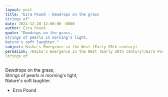 ```yaml
---
layout: post
title: "Ezra Pound - Dewdrops on the grass  
Strings of"
date: 2024-12-28 12:00:00 -0000
author: Ezra Pound
quote: "Dewdrops on the grass,  
Strings of pearls in morning's light,  
Nature's soft laughter."
subject: Haiku's Emergence in the West (Early 20th century)
permalink: /Haiku's Emergence in the West (Early 20th century)/Ezra Pound/Ezra Pound - Dewdrops on the grass  
Strings of
---
```


Dewdrops on the grass,  
Strings of pearls in morning's light,  
Nature's soft laughter.

- Ezra Pound
